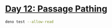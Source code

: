 # [Day 12: Passage Pathing](https://adventofcode.com/2021/day/12)

```sh
deno test --allow-read
```
